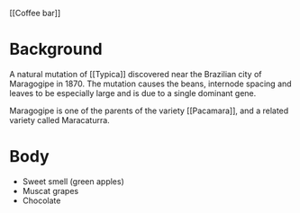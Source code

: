 [[Coffee bar]]

# Background
A natural mutation of [[Typica]] discovered near the Brazilian city of Maragogipe in 1870. The mutation causes the beans, internode spacing and leaves to be especially large and is due to a single dominant gene.

Maragogipe is one of the parents of the variety [[Pacamara]], and a related variety called Maracaturra.

# Body
- Sweet smell (green apples)
- Muscat grapes
- Chocolate

